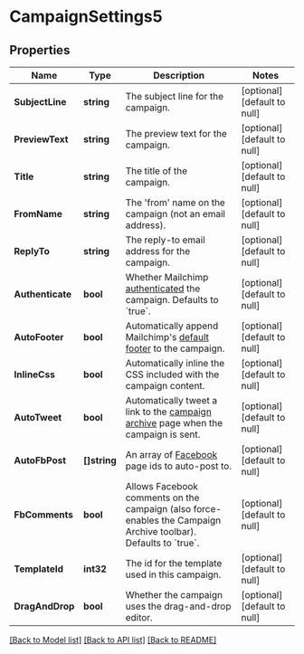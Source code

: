 # CampaignSettings5

## Properties
Name | Type | Description | Notes
------------ | ------------- | ------------- | -------------
**SubjectLine** | **string** | The subject line for the campaign. | [optional] [default to null]
**PreviewText** | **string** | The preview text for the campaign. | [optional] [default to null]
**Title** | **string** | The title of the campaign. | [optional] [default to null]
**FromName** | **string** | The &#x27;from&#x27; name on the campaign (not an email address). | [optional] [default to null]
**ReplyTo** | **string** | The reply-to email address for the campaign. | [optional] [default to null]
**Authenticate** | **bool** | Whether Mailchimp [authenticated](https://mailchimp.com/help/about-email-authentication/) the campaign. Defaults to &#x60;true&#x60;. | [optional] [default to null]
**AutoFooter** | **bool** | Automatically append Mailchimp&#x27;s [default footer](https://mailchimp.com/help/about-campaign-footers/) to the campaign. | [optional] [default to null]
**InlineCss** | **bool** | Automatically inline the CSS included with the campaign content. | [optional] [default to null]
**AutoTweet** | **bool** | Automatically tweet a link to the [campaign archive](https://mailchimp.com/help/about-email-campaign-archives-and-pages/) page when the campaign is sent. | [optional] [default to null]
**AutoFbPost** | **[]string** | An array of [Facebook](https://mailchimp.com/help/connect-or-disconnect-the-facebook-integration/) page ids to auto-post to. | [optional] [default to null]
**FbComments** | **bool** | Allows Facebook comments on the campaign (also force-enables the Campaign Archive toolbar). Defaults to &#x60;true&#x60;. | [optional] [default to null]
**TemplateId** | **int32** | The id for the template used in this campaign. | [optional] [default to null]
**DragAndDrop** | **bool** | Whether the campaign uses the drag-and-drop editor. | [optional] [default to null]

[[Back to Model list]](../README.md#documentation-for-models) [[Back to API list]](../README.md#documentation-for-api-endpoints) [[Back to README]](../README.md)

